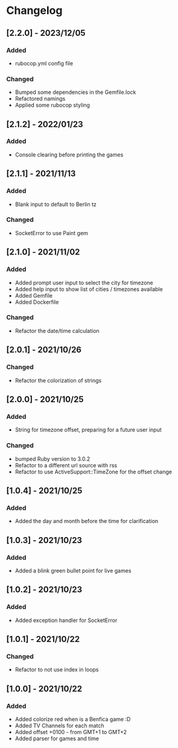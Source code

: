 # Changelog
## [2.2.0] - 2023/12/05
### Added
* rubocop.yml config file
### Changed
* Bumped some dependencies in the Gemfile.lock
* Refactored namings
* Applied some rubocop styling 

## [2.1.2] - 2022/01/23
### Added
* Console clearing before printing the games

## [2.1.1] - 2021/11/13
### Added
* Blank input to default to Berlin tz
### Changed
* SocketError to use Paint gem

## [2.1.0] - 2021/11/02
### Added
* Added prompt user input to select the city for timezone
* Added help input to show list of cities / timezones available
* Added Gemfile
* Added Dockerfile
### Changed
* Refactor the date/time calculation

## [2.0.1] - 2021/10/26
### Changed
* Refactor the colorization of strings

## [2.0.0] - 2021/10/25
### Added
* String for timezone offset, preparing for a future user input
### Changed
* bumped Ruby version to 3.0.2
* Refactor to a different url source with rss
* Refactor to use ActiveSupport::TimeZone for the offset change

## [1.0.4] - 2021/10/25
### Added
* Added the day and month before the time for clarification

## [1.0.3] - 2021/10/23
### Added
* Added a blink green bullet point for live games

## [1.0.2] - 2021/10/23
### Added
* Added exception handler for SocketError

## [1.0.1] - 2021/10/22
### Changed
* Refactor to not use index in loops

## [1.0.0] - 2021/10/22
### Added
* Added colorize red when is a Benfica game :D
* Added TV Channels for each match
* Added offset +0100 - from GMT+1 to GMT+2
* Added parser for games and time
